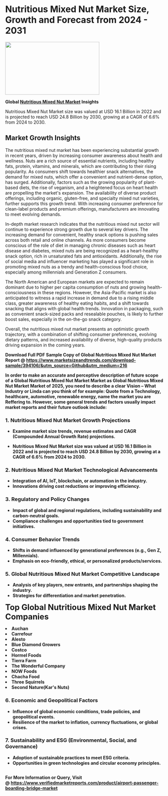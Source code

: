 <H1>Nutritious Mixed Nut Market Size, Growth and Forecast from 2024 - 2031</H1><img class="aligncenter size-medium wp-image-584254" src="https://thirdeyenews.in/wp-content/uploads/2024/09/Global-Market-Research-300x168.jpeg" alt="" width="300" height="168" /><p><strong>Global&nbsp;<a href="https://www.marketsizeandtrends.com/download-sample/394106/&amp;utm_source=Github&utm_medium=216">Nutritious Mixed Nut Market</a> Insights</strong></p><p>Nutritious Mixed Nut Market size was valued at USD 16.1 Billion in 2022 and is projected to reach USD 24.8 Billion by 2030, growing at a CAGR of 6.6% from 2024 to 2030.</p><p><h2>Market Growth Insights</h2> <p>The nutritious mixed nut market has been experiencing substantial growth in recent years, driven by increasing consumer awareness about health and wellness. Nuts are a rich source of essential nutrients, including healthy fats, protein, vitamins, and minerals, which are contributing to their rising popularity. As consumers shift towards healthier snack alternatives, the demand for mixed nuts, which offer a convenient and nutrient-dense option, has surged. Additionally, factors such as the growing popularity of plant-based diets, the rise of veganism, and a heightened focus on heart health are propelling the market's expansion. The availability of diverse product offerings, including organic, gluten-free, and specialty mixed nut varieties, further supports this growth trend. With increasing consumer preference for clean-label products and premium offerings, manufacturers are innovating to meet evolving demands.</p> <p><strong></strong></p> <p>In-depth market research indicates that the nutritious mixed nut sector will continue to experience strong growth due to several key drivers. The increasing demand for convenient, healthy snack options is pushing sales across both retail and online channels. As more consumers become conscious of the role of diet in managing chronic diseases such as heart disease and diabetes, mixed nuts are being recognized as a heart-healthy snack option, rich in unsaturated fats and antioxidants. Additionally, the rise of social media and influencer marketing has played a significant role in promoting mixed nuts as a trendy and health-conscious food choice, especially among millennials and Generation Z consumers.</p> <p>The North American and European markets are expected to remain dominant due to higher per capita consumption of nuts and growing health-consciousness in these regions. However, the Asia-Pacific market is also anticipated to witness a rapid increase in demand due to a rising middle class, greater awareness of healthy eating habits, and a shift towards snacking that aligns with global health trends. Innovation in packaging, such as convenient snack-sized packs and resealable pouches, is likely to further boost sales, especially in the on-the-go snack category.</p> <p>Overall, the nutritious mixed nut market presents an optimistic growth trajectory, with a combination of shifting consumer preferences, evolving dietary patterns, and increased availability of diverse, high-quality products driving expansion in the coming years.</p> <p><strong></p><p><span class=""><strong>Download Full PDF Sample Copy of Global Nutritious Mixed Nut Market Report</strong> @ <a href="https://www.marketsizeandtrends.com/download-sample/394106/&amp;utm_source=Github&utm_medium=216" target="_blank">https://www.marketsizeandtrends.com/download-sample/394106/&amp;utm_source=Github&utm_medium=216</a></span></p><p>In order to make an accurate and perceptive description of future scope of a Global&nbsp;Nutritious Mixed Nut Market Market as Global&nbsp;Nutritious Mixed Nut Market Market of 2025, you need to describe a clear Vision &ndash; What Industry or Linda can you think of for example: Quote from a Technology, healthcare, automotive, renewable energy, name the market you are Reffering to. However, some general trends and factors usually impact market reports and their future outlook include:</p><h3>1.&nbsp;<strong>Nutritious Mixed Nut Market Growth Projections</strong></h3><ul><li>Examine market size trends, revenue estimates and CAGR (Compounded Annual Growth Rate) projections.</li><li><p>Nutritious Mixed Nut Market size was valued at USD 16.1 Billion in 2022 and is projected to reach USD 24.8 Billion by 2030, growing at a CAGR of 6.6% from 2024 to 2030.</p></li></ul><h3>2.&nbsp;<strong>Nutritious Mixed Nut Market Technological Advancements</strong></h3><ul><li>Integration of AI, IoT, blockchain, or automation in the industry.</li><li>Innovations driving cost reductions or improving efficiency.</li></ul><h3>3.&nbsp;<strong>Regulatory and Policy Changes</strong></h3><ul><li>Impact of global and regional regulations, including sustainability and carbon-neutral goals.</li><li>Compliance challenges and opportunities tied to government initiatives.</li></ul><h3>4.&nbsp;<strong>Consumer Behavior Trends</strong></h3><ul><li>Shifts in demand influenced by generational preferences (e.g., Gen Z, Millennials).</li><li>Emphasis on eco-friendly, ethical, or personalized products/services.</li></ul><h3>5.&nbsp;<strong>Global Nutritious Mixed Nut Market Competitive Landscape</strong></h3><ul><li>Analysis of key players, new entrants, and partnerships shaping the industry.</li><li>Strategies for differentiation and market penetration.</li></ul><p data-pm-slice="1 1 []"><span style="color: inherit; font-family: inherit; font-size: 25px;">Top Global Nutritious Mixed Nut Market Companies</span></p><div class="" data-test-id=""><p><li>Auchan</li><li> Carrefour</li><li> Alesto</li><li> Blue Diamond Growers</li><li> Costco</li><li> Hormel Foods</li><li> Tierra Farm</li><li> The Wonderful Company</li><li> NOW Foods</li><li> Chacha Food</li><li> Three Squirrels</li><li> Second Nature(Kar's Nuts)</li></p></div><h3>6.&nbsp;<strong>Economic and Geopolitical Factors</strong></h3><ul><li>Influence of global economic conditions, trade policies, and geopolitical events.</li><li>Resilience of the market to inflation, currency fluctuations, or global crises.</li></ul><h3>7.&nbsp;<strong>Sustainability and ESG (Environmental, Social, and Governance)</strong></h3><ul><li>Adoption of sustainable practices to meet ESG criteria.</li><li>Opportunities in green technologies and circular economy principles.</li></ul><h2><strong style="font-size: 14px;">For More Information or Query, Visit @&nbsp;</strong><a style="background-color: #ffffff; font-size: 14px;" href="https://www.marketsizeandtrends.com/report/nutritious-mixed-nut-market/" target="_blank">https://www.verifiedmarketreports.com/product/airport-passenger-boarding-bridge-market</a></h2>
